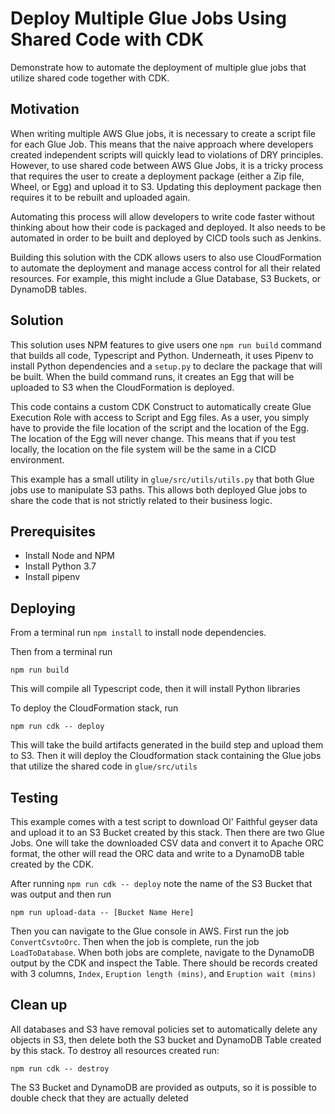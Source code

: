 # Deploy Multiple Glue Jobs Using Shared Code with CDK

Demonstrate how to automate the deployment of multiple glue jobs that utilize shared code together
with CDK.

## Motivation

When writing multiple AWS Glue jobs, it is necessary to create a script file for each Glue Job. This
means that the naive approach where developers created independent scripts will quickly lead to
violations of DRY principles. However, to use shared code between AWS Glue Jobs, it is a tricky
process that requires the user to create a deployment package (either a Zip file, Wheel, or Egg) and
upload it to S3. Updating this deployment package then requires it to be rebuilt and uploaded again.

Automating this process will allow developers to write code faster without thinking about how their
code is packaged and deployed. It also needs to be automated in order to be built and deployed by
CICD tools such as Jenkins.

Building this solution with the CDK allows users to also use CloudFormation to automate the
deployment and manage access control for all their related resources. For example, this might
include a Glue Database, S3 Buckets, or DynamoDB tables.

## Solution

This solution uses NPM features to give users one `npm run build` command that builds all code,
Typescript and Python. Underneath, it uses Pipenv to install Python dependencies and a `setup.py` to
declare the package that will be built. When the build command runs, it creates an Egg that will be
uploaded to S3 when the CloudFormation is deployed.

This code contains a custom CDK Construct to automatically create Glue Execution Role with access to
Script and Egg files. As a user, you simply have to provide the file location of the script and the
location of the Egg. The location of the Egg will never change. This means that if you test locally,
the location on the file system will be the same in a CICD environment.

This example has a small utility in `glue/src/utils/utils.py` that both Glue jobs use to manipulate
S3 paths. This allows both deployed Glue jobs to share the code that is not strictly related to
their business logic.

## Prerequisites

-   Install Node and NPM
-   Install Python 3.7
-   Install pipenv

## Deploying

From a terminal run `npm install` to install node dependencies.

Then from a terminal run

```
npm run build
```

This will compile all Typescript code, then it will install Python libraries

To deploy the CloudFormation stack, run

```
npm run cdk -- deploy
```

This will take the build artifacts generated in the build step and upload them to S3. Then it will
deploy the Cloudformation stack containing the Glue jobs that utilize the shared code in
`glue/src/utils`

## Testing

This example comes with a test script to download Ol' Faithful geyser data and upload it to an S3
Bucket created by this stack. Then there are two Glue Jobs. One will take the downloaded CSV data
and convert it to Apache ORC format, the other will read the ORC data and write to a DynamoDB table
created by the CDK.

After running `npm run cdk -- deploy` note the name of the S3 Bucket that was output and then run

```
npm run upload-data -- [Bucket Name Here]
```

Then you can navigate to the Glue console in AWS. First run the job `ConvertCsvtoOrc`. Then when the
job is complete, run the job `LoadToDatabase`. When both jobs are complete, navigate to the DynamoDB
output by the CDK and inspect the Table. There should be records created with 3 columns, `Index`,
`Eruption length (mins)`, and `Eruption wait (mins)`

## Clean up

All databases and S3 have removal policies set to automatically delete any objects in S3, then
delete both the S3 bucket and DynamoDB Table created by this stack. To destroy all
resources created run:

```
npm run cdk -- destroy
```

The S3 Bucket and DynamoDB are provided as outputs, so it is possible to double check that they are
actually deleted
